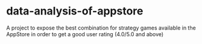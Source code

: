 # data-analysis-of-appstore
A project to expose the best combination for strategy games available in the AppStore in order to get a good user rating (4.0/5.0 and above)
